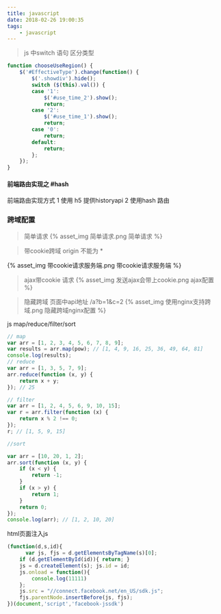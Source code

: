```yaml
---
title: javascript
date: 2018-02-26 19:00:35
tags:
    - javascript
---
```


> js 中switch 语句 区分类型
```js
function chooseUseRegion() {
    $('#EffectiveType').change(function() {
        $('.showdiv').hide();
        switch ($(this).val()) {
        case '1':
            $('#use_time_2').show();
            return;
        case '2':
            $('#use_time_1').show();
            return;
        case '0':
            return;
        default:
            return;
        };
    });
}
```
#### 前端路由实现之 #hash

前端路由实现方式 1 使用 h5 提供historyapi
                2 使用hash 路由


### 跨域配置
> 简单请求
{% asset_img 简单请求.png 简单请求 %}

> 带cookie跨域 origin 不能为 *

{% asset_img 带cookie请求服务端.png 带cookie请求服务端 %}


> ajax带cookie 请求
{% asset_img 发送ajax会带上cookie.png ajax配置 %}


>隐藏跨域
页面中api地址 /a?b=1&c=2
{% asset_img 使用nginx支持跨域.png 隐藏跨域nginx配置 %}


js map/reduce/filter/sort
```js
// map
var arr = [1, 2, 3, 4, 5, 6, 7, 8, 9];
var results = arr.map(pow); // [1, 4, 9, 16, 25, 36, 49, 64, 81]
console.log(results);
// reduce
var arr = [1, 3, 5, 7, 9];
arr.reduce(function (x, y) {
    return x + y;
}); // 25

// filter
var arr = [1, 2, 4, 5, 6, 9, 10, 15];
var r = arr.filter(function (x) {
    return x % 2 !== 0;
});
r; // [1, 5, 9, 15]

//sort

var arr = [10, 20, 1, 2];
arr.sort(function (x, y) {
    if (x < y) {
        return -1;
    }
    if (x > y) {
        return 1;
    }
    return 0;
});
console.log(arr); // [1, 2, 10, 20]

```


html页面注入js
```js
(function(d,s,id){
	  var js, fjs = d.getElementsByTagName(s)[0];
    if (d.getElementById(id)){ return; }
    js = d.createElement(s); js.id = id;
    js.onload = function(){
        console.log(11111)
    };
    js.src = "//connect.facebook.net/en_US/sdk.js";
    fjs.parentNode.insertBefore(js, fjs);
})(document,'script','facebook-jssdk') 
```